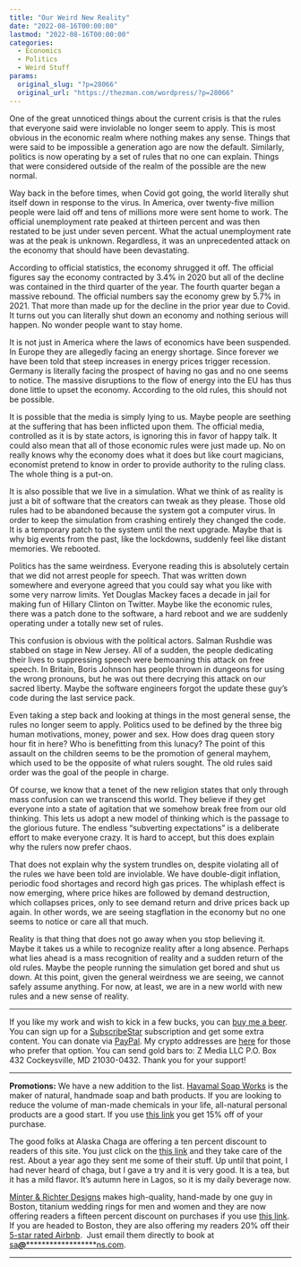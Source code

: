 ```yaml
---
title: "Our Weird New Reality"
date: "2022-08-16T00:00:00"
lastmod: "2022-08-16T00:00:00"
categories:
  - Economics
  - Politics
  - Weird Stuff
params:
  original_slug: "?p=28066"
  original_url: "https://thezman.com/wordpress/?p=28066"
---
```


One of the great unnoticed things about the current crisis is that the
rules that everyone said were inviolable no longer seem to apply. This
is most obvious in the economic realm where nothing makes any sense.
Things that were said to be impossible a generation ago are now the
default. Similarly, politics is now operating by a set of rules that no
one can explain. Things that were considered outside of the realm of the
possible are the new normal.

Way back in the before times, when Covid got going, the world literally
shut itself down in response to the virus. In America, over twenty-five
million people were laid off and tens of millions more were sent home to
work. The official unemployment rate peaked at thirteen percent and was
then restated to be just under seven percent. What the actual
unemployment rate was at the peak is unknown. Regardless, it was an
unprecedented attack on the economy that should have been devastating.

According to official statistics, the economy shrugged it off. The
official figures say the economy contracted by 3.4% in 2020 but all of
the decline was contained in the third quarter of the year. The fourth
quarter began a massive rebound. The official numbers say the economy
grew by 5.7% in 2021. That more than made up for the decline in the
prior year due to Covid. It turns out you can literally shut down an
economy and nothing serious will happen. No wonder people want to stay
home.

It is not just in America where the laws of economics have been
suspended. In Europe they are allegedly facing an energy shortage. Since
forever we have been told that steep increases in energy prices trigger
recession. Germany is literally facing the prospect of having no gas and
no one seems to notice. The massive disruptions to the flow of energy
into the EU has thus done little to upset the economy. According to the
old rules, this should not be possible.

It is possible that the media is simply lying to us. Maybe people are
seething at the suffering that has been inflicted upon them. The
official media, controlled as it is by state actors, is ignoring this in
favor of happy talk. It could also mean that all of those economic rules
were just made up. No on really knows why the economy does what it does
but like court magicians, economist pretend to know in order to provide
authority to the ruling class. The whole thing is a put-on.

It is also possible that we live in a simulation. What we think of as
reality is just a bit of software that the creators can tweak as they
please. Those old rules had to be abandoned because the system got a
computer virus. In order to keep the simulation from crashing entirely
they changed the code. It is a temporary patch to the system until the
next upgrade. Maybe that is why big events from the past, like the
lockdowns, suddenly feel like distant memories. We rebooted.

Politics has the same weirdness. Everyone reading this is absolutely
certain that we did not arrest people for speech. That was written down
somewhere and everyone agreed that you could say what you like with some
very narrow limits. Yet Douglas Mackey faces a decade in jail for making
fun of Hillary Clinton on Twitter. Maybe like the economic rules, there
was a patch done to the software, a hard reboot and we are suddenly
operating under a totally new set of rules.

This confusion is obvious with the political actors. Salman Rushdie was
stabbed on stage in New Jersey. All of a sudden, the people dedicating
their lives to suppressing speech were bemoaning this attack on free
speech. In Britain, Boris Johnson has people thrown in dungeons for
using the wrong pronouns, but he was out there decrying this attack on
our sacred liberty. Maybe the software engineers forgot the update these
guy’s code during the last service pack.

Even taking a step back and looking at things in the most general sense,
the rules no longer seem to apply. Politics used to be defined by the
three big human motivations, money, power and sex. How does drag queen
story hour fit in here? Who is benefitting from this lunacy? The point
of this assault on the children seems to be the promotion of general
mayhem, which used to be the opposite of what rulers sought. The old
rules said order was the goal of the people in charge.

Of course, we know that a tenet of the new religion states that only
through mass confusion can we transcend this world. They believe if they
get everyone into a state of agitation that we somehow break free from
our old thinking. This lets us adopt a new model of thinking which is
the passage to the glorious future. The endless “subverting
expectations” is a deliberate effort to make everyone crazy. It is hard
to accept, but this does explain why the rulers now prefer chaos.

That does not explain why the system trundles on, despite violating all
of the rules we have been told are inviolable. We have double-digit
inflation, periodic food shortages and record high gas prices. The
whiplash effect is now emerging, where price hikes are followed by
demand destruction, which collapses prices, only to see demand return
and drive prices back up again. In other words, we are seeing
stagflation in the economy but no one seems to notice or care all that
much.

Reality is that thing that does not go away when you stop believing it.
Maybe it takes us a while to recognize reality after a long absence.
Perhaps what lies ahead is a mass recognition of reality and a sudden
return of the old rules. Maybe the people running the simulation get
bored and shut us down. At this point, given the general weirdness we
are seeing, we cannot safely assume anything. For now, at least, we are
in a new world with new rules and a new sense of reality.

------------------------------------------------------------------------

If you like my work and wish to kick in a few bucks, you can
<a href="https://www.buymeacoffee.com/mujolulu" rel="noopener"
target="_blank">buy me a beer</a>. You can sign up for a
<a href="https://www.subscribestar.com/the-z-blog" rel="noopener"
target="_blank">SubscribeStar</a> subscription and get some extra
content. You can donate via <a
href="https://www.paypal.com/donate/?cmd=_s-xclick&amp;hosted_button_id=UDAS2Q8JYA6CN&amp;source=url"
rel="noopener" target="_blank">PayPal</a>. My crypto addresses are
<a href="https://thezman.com/wordpress/?page_id=22713" rel="noopener"
target="_blank">here</a> for those who prefer that option. You can send
gold bars to: Z Media LLC P.O. Box 432 Cockeysville, MD 21030-0432.
Thank you for your support!

------------------------------------------------------------------------

**Promotions:** We have a new addition to the list.
<a href="https://havamalsoapworks.com/" rel="noopener"
target="_blank">Havamal Soap Works</a> is the maker of natural, handmade
soap and bath products. If you are looking to reduce the volume of
man-made chemicals in your life, all-natural personal products are a
good start. If you use
<a href="https://havamalsoapworks.com/discount/ZMAN" rel="noopener"
target="_blank">this link</a> you get 15% off of your purchase.

The good folks at Alaska Chaga are offering a ten percent discount to
readers of this site. You just click on the
<a href="https://alaskachaga.us/discount/ZMAN" rel="noopener noreferrer"
target="_blank">this link</a> and they take care of the rest. About a
year ago they sent me some of their stuff. Up until that point, I had
never heard of chaga, but I gave a try and it is very good. It is a tea,
but it has a mild flavor. It’s autumn here in Lagos, so it is my daily
beverage now.

<a href="https://www.minterandrichterdesigns.com/"
rel="noreferrer nofollow noopener" target="_blank">Minter &amp; Richter
Designs</a> makes high-quality, hand-made by one guy in Boston, titanium
wedding rings for men and women and they are now offering readers a
fifteen percent discount on purchases if you use
<a href="https://www.minterandrichterdesigns.com/discount/ZMAN"
rel="noreferrer nofollow noopener" target="_blank">this link</a>.
<span class="highlight"><span class="colour"><span class="font"><span class="size">If
you are headed to Boston, they are also offering my readers 20% off
their <a
href="https://www.airbnb.com/users/7988017/listings?user_id=7988017&amp;s=3"
rel="noopener noreferrer" target="_blank">5-star rated Airbnb</a>.  Just
email them directly to book at
<a href="mailto:sa***@*********************ns.com"
data-original-string="EnwnyaKKV19VSIBSL6Ed+w==cb70NDpYJUtrYUol5DWz2o+ehTMhBOlK+y5VbqJmzDl6x1T95vh5DBXG9zQVXE1TeSL"><span
class="apbct-email-encoder"
data-original-string="6kzRlj+B05ttLZ3LZW+nmg==cb7OreWd1izS/Jx/KGrK11q7E6Ts/tTXa3ysBfF0N1zPOAWEAKwhJ57uviXRlDFMkKX"
title="This contact has been encoded by Anti-Spam by CleanTalk. Click to decode. To finish the decoding make sure that JavaScript is enabled in your browser.">sa<span
class="apbct-blur">***</span>@<span
class="apbct-blur">*********************</span>ns.com</span></a>.</span></span></span></span>

------------------------------------------------------------------------
